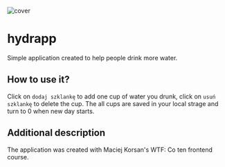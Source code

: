 ![cover](https://paulinaslabosz.github.io/hydrapp/og.png)


# hydrapp 

Simple application created to help people drink more water.


## How to use it?

Click on `dodaj szklankę` to add one cup of water you drunk, click on `usuń szklankę` to delete the cup. The all cups are saved in your local strage and turn to 0 when new day starts. 

## Additional description

The application was created with Maciej Korsan's WTF: Co ten frontend course.



